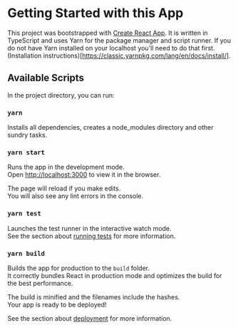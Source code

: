 # Getting Started with this App

This project was bootstrapped with [Create React App](https://github.com/facebook/create-react-app). It is written in TypeScript and uses Yarn for the package manager and script runner. If you do not have Yarn installed on your localhost you'll need to do that first. (Installation instructions)[https://classic.yarnpkg.com/lang/en/docs/install/].

## Available Scripts

In the project directory, you can run:

### `yarn`

Installs all dependencies, creates a node_modules directory and other sundry tasks.

### `yarn start`

Runs the app in the development mode.\
Open [http://localhost:3000](http://localhost:3000) to view it in the browser.

The page will reload if you make edits.\
You will also see any lint errors in the console.

### `yarn test`

Launches the test runner in the interactive watch mode.\
See the section about [running tests](https://facebook.github.io/create-react-app/docs/running-tests) for more information.

### `yarn build`

Builds the app for production to the `build` folder.\
It correctly bundles React in production mode and optimizes the build for the best performance.

The build is minified and the filenames include the hashes.\
Your app is ready to be deployed!

See the section about [deployment](https://facebook.github.io/create-react-app/docs/deployment) for more information.
